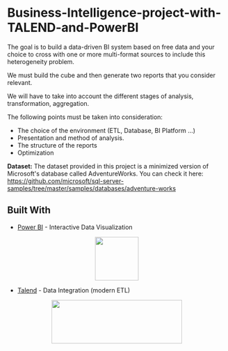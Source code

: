 # Business-Intelligence-project-with-TALEND-and-PowerBI
The goal is to build a data-driven BI system based on free data and your choice to cross with one or more multi-format sources to include this heterogeneity problem.

We must build the cube and then generate two reports that you consider relevant.

We will have to take into account the different stages of analysis, transformation, aggregation.

The following points must be taken into consideration:
- The choice of the environment (ETL, Database, BI Platform ...)
- Presentation and method of analysis.
- The structure of the reports
- Optimization

**Dataset:**
The dataset provided in this project is a minimized version of Microsoft's database called AdventureWorks.
You can check it here: https://github.com/microsoft/sql-server-samples/tree/master/samples/databases/adventure-works

## Built With
* [Power BI](https://powerbi.microsoft.com/en-us/) - Interactive Data Visualization

<p align="center">
    <img width="100" height="100" src="https://powerbi.microsoft.com/pictures/shared/social/social-default-image.png">
</p>

* [Talend](https://www.talend.com/) - Data Integration (modern ETL)

<p align="center">
    <img width="300" height="100" src="https://upload.wikimedia.org/wikipedia/fr/archive/4/4e/20150106111902%21Logo-talend-high.png">
</p>
